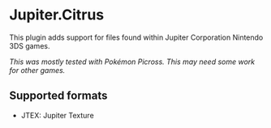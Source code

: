 # Jupiter.Citrus

This plugin adds support for files found within Jupiter Corporation Nintendo 3DS games.

*This was mostly tested with Pokémon Picross. This may need some work for other games.*

## Supported formats

* JTEX: Jupiter Texture
